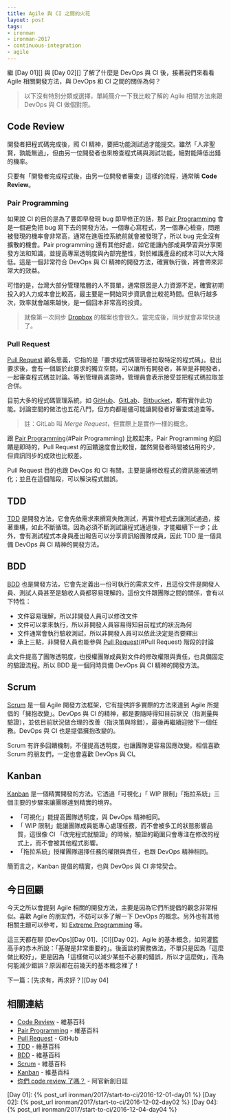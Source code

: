 ```yaml
---
title: Agile 與 CI 之間的火花
layout: post
tags:
- ironman
- ironman-2017
- continuous-integration
- agile
---
```


繼 [Day 01][] 與 [Day 02][] 了解了什麼是 DevOps 與 CI 後，接著我們來看看 Agile 相關開發方法，與 DevOps 和 CI 之間的關係為何？

> 以下沒有特別分類或選擇，單純簡介一下我比較了解的 Agile 相關方法來跟 DevOps 與 CI 做個對照。

## Code Review

開發者把程式碼完成後，照 CI 精神，要把功能測試過才能提交。雖然「人非聖賢，孰能無過」，但由另一位開發者也來檢查程式碼與測試功能，絕對能降低出錯的機率。

只要有「開發者完成程式後，由另一位開發者審查」這樣的流程，通常稱 **Code Review**。

### Pair Programming

如果說 CI 的目的是為了要即早發現 bug 即早修正的話，那 [Pair Programming][] 會是一個避免把 bug 寫下去的開發方法。一個專心寫程式，另一個專心檢查，問題被發現的機率會非常高，通常在進版控系統前就會被發現了，所以 bug 完全沒有擴散的機會。Pair programming 還有其他好處，如它能讓內部成員學習與分享開發方法和知識，並提高專案透明度與內部完整性，對於維護產品的成本可以大大降低。這是一個非常符合 DevOps 與 CI 精神的開發方法，確實執行後，將會帶來非常大的效益。

可惜的是，台灣大部分管理階層的人不買單，通常原因是人力資源不足。確實初期投入的人力成本會比較高，最主要是一開始同步資訊會比較花時間。但執行越多次，效率就會越來越快，是一個回本非常高的投資。

> 就像第一次同步 [Dropbox](https://www.dropbox.com/) 的檔案也會很久。當完成後，同步就會非常快速了。

### Pull Request

[Pull Request][] 顧名思義，它指的是「要求程式碼管理者拉取特定的程式碼」。發出要求後，會有一個屬於此要求的獨立空間，可以讓所有開發者，甚至是非開發者，一起審查程式碼並討論。等到管理員滿意時，管理員會表示接受並把程式碼拉取並合併。

目前大多的程式碼管理系統，如 [GitHub][]、[GitLab][]、[Bitbucket][]，都有實作此功能。討論空間的做法也五花八門，但方向都是儘可能讓開發者好審查或追查等。

> 註：GitLab 叫 *Merge Request*，但實際上是實作一樣的概念。

跟 [Pair Programming](#Pair Programming) 比較起來，Pair Programming 的回饋是即時的，Pull Request 的回饋速度會比較慢，雖然開發者時間被佔用的少，但資訊同步的成效也比較差。

Pull Request 目的也跟 DevOps 和 CI 有關，主要是讓修改程式的資訊能被透明化；並且在這個階段，可以解決程式錯誤。

## TDD

[TDD][] 是開發方法，它會先依需求來撰寫失敗測試，再實作程式去讓測試通過，接著重構，如此不斷循環。因為必須不斷測試讓程式通過後，才能繼續下一步；此外，會有測試程式本身與產出報告可以分享資訊給團隊成員，因此 TDD 是一個具備 DevOps 與 CI 精神的開發方法。

## BDD

[BDD][] 也是開發方法，它會先定義出一份可執行的需求文件，且這份文件是開發人員、測試人員甚至是驗收人員都容易理解的。這份文件跟團隊之間的關係，會有以下特性：

* 文件容易理解，所以非開發人員可以修改文件
* 文件可以拿來執行，所以非開發人員容易得知目前程式的狀況為何
* 文件通常會執行驗收測試，所以非開發人員可以依此決定是否要釋出
* 承上三點，非開發人員也能參與 [Pull Request](#Pull Request) 階段的討論

此文件提高了團隊透明度，也授權團隊成員對文件的修改權限與責任，也具備固定的驗證流程。所以 BDD 是一個同時具備 DevOps 與 CI 精神的開發方法。

## Scrum

[Scrum][] 是一個 Agile 開發方法框架，它有提供許多實際的方法來達到 Agile 所提倡的「擁抱改變」。DevOps 與 CI 的精神，都是要隨時得知目前狀況（指測量與驗證），並依目前狀況做合理的改善（指決策與除錯），最後再繼續迎接下一個任務。DevOps 與 CI 也是提倡擁抱改變的。
 
Scrum 有許多回饋機制，不僅提高透明度，也讓團隊更容易因應改變。相信喜歡 Scrum 的朋友們，一定也會喜歡 DevOps 與 CI。

## Kanban

[Kanban][] 是一個精實開發的方法。它透過「可視化」「 WIP 限制」「拖拉系統」三個主要的步驟來讓團隊達到精實的境界。

* 「可視化」能提高團隊透明度，與 DevOps 精神相同。
* 「 WIP 限制」能讓團隊成員能專心處理任務，而不會被多工的狀態影響品質，這很像 CI 「改完程式就驗證」的時候，驗證的範圍只會專注在修改的程式上，而不會被其他程式影響。
* 「拖拉系統」授權團隊選擇任務的權限與責任，也跟 DevOps 精神相同。

簡而言之，Kanban 提倡的精實，也與 DevOps 與 CI 非常契合。

## 今日回顧

今天之所以會提到 Agile 相關的開發方法，主要是因為它們所提倡的觀念非常相似。喜歡 Agile 的朋友們，不妨可以多了解一下 DevOps 的概念。另外也有其他相關主題可以參考，如 [Extreme Programming](https://en.wikipedia.org/wiki/Extreme_programming) 等。

這三天都在聊 [DevOps][Day 01]、[CI][Day 02]、Agile 的基本概念，如同灌籃高手的赤木所說：「基礎是非常重要的」。後面談的實務做法，不單只是因為「這麼做比較好」，更是因為「這樣做可以減少某些不必要的錯誤，所以才這麼做」，而為何能減少錯誤？原因都在前幾天的基本概念裡了！

下一篇：[先求有，再求好？][Day 04]

## 相關連結

* [Code Review][] - 維基百科
* [Pair Programming][] - 維基百科
* [Pull Request][] - GitHub
* [TDD][] - 維基百科
* [BDD][] - 維基百科
* [Scrum][] - 維基百科
* [Kanban][] - 維基百科
* [你們 code review 了嗎？](http://kf013099.blogspot.tw/2014/08/code-review.html) - 阿官新創日誌

[Code Review]: https://en.wikipedia.org/wiki/Code_review
[Pair Programming]: https://en.wikipedia.org/wiki/Pair_programming
[Pull Request]: https://help.github.com/articles/about-pull-requests/
[TDD]: https://en.wikipedia.org/wiki/Test-driven_development
[BDD]: https://en.wikipedia.org/wiki/Behavior-driven_development
[Scrum]: https://en.wikipedia.org/wiki/Scrum_(software_development)
[Kanban]: https://en.wikipedia.org/wiki/Kanban_(development)
[GitHub]: https://github.com/
[GitLab]: https://gitlab.com/
[Bitbucket]: https://bitbucket.org/

[Day 01]: {% post_url ironman/2017/start-to-ci/2016-12-01-day01 %}
[Day 02]: {% post_url ironman/2017/start-to-ci/2016-12-02-day02 %}
[Day 04]: {% post_url ironman/2017/start-to-ci/2016-12-04-day04 %}
